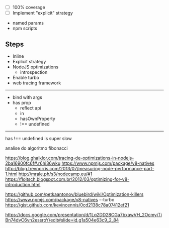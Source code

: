 - [ ] 100% coverage
- [ ] Implement "explicit" strategy
- named params
- npm scripts

## Steps
- Inline
- Explicit strategy
- NodeJS optimizations
  - introspection
- Enable turbo
- web tracing framework

---

- bind with args
- has prop
  - reflect api
  - in
  - hasOwnProperty
  - !== undefined

---

has !== undefined is super slow

analise do algoritmo fibonacci

https://blog.ghaiklor.com/tracing-de-optimizations-in-nodejs-2ba16900fc6f#.r6hi36wku
https://www.npmjs.com/package/v8-natives
http://blog.trevnorris.com/2013/07/measuring-node-performance-part-1.html
http://mrale.ph/s3/nodecamp.eu/#1
https://floitsch.blogspot.com.br/2012/03/optimizing-for-v8-introduction.html


https://github.com/petkaantonov/bluebird/wiki/Optimization-killers
https://www.npmjs.com/package/v8-natives
--turbo
https://gist.github.com/kevincennis/0cd2138c78a07412ef21

https://docs.google.com/presentation/d/1Lq2DD28CGa7bxawVH_2OcmyiTiBn74dvC6vn2essroY/edit#slide=id.g1a504e63c9_2_84
